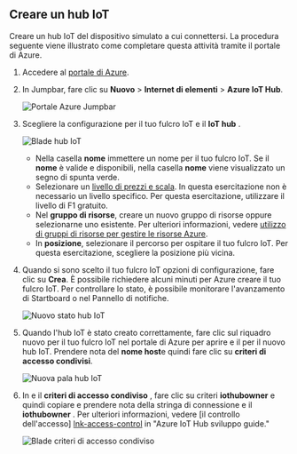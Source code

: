 ## <a name="create-an-iot-hub"></a>Creare un hub IoT

Creare un hub IoT del dispositivo simulato a cui connettersi. La procedura seguente viene illustrato come completare questa attività tramite il portale di Azure.

1. Accedere al [portale di Azure][lnk-portal].

2. In Jumpbar, fare clic su **Nuovo** > **Internet di elementi** > **Azure IoT Hub**.

    ![Portale Azure Jumpbar][1]

3. Scegliere la configurazione per il tuo fulcro IoT e il **IoT hub** .

    ![Blade hub IoT][2]

    * Nella casella **nome** immettere un nome per il tuo fulcro IoT. Se il **nome** è valide e disponibili, nella casella **nome** viene visualizzato un segno di spunta verde.
    * Selezionare un [livello di prezzi e scala][lnk-pricing]. In questa esercitazione non è necessario un livello specifico. Per questa esercitazione, utilizzare il livello di F1 gratuito.
    * Nel **gruppo di risorse**, creare un nuovo gruppo di risorse oppure selezionarne uno esistente. Per ulteriori informazioni, vedere [utilizzo di gruppi di risorse per gestire le risorse Azure][lnk-resource-groups].
    * In **posizione**, selezionare il percorso per ospitare il tuo fulcro IoT. Per questa esercitazione, scegliere la posizione più vicina.

4. Quando si sono scelto il tuo fulcro IoT opzioni di configurazione, fare clic su **Crea**.  È possibile richiedere alcuni minuti per Azure creare il tuo fulcro IoT. Per controllare lo stato, è possibile monitorare l'avanzamento di Startboard o nel Pannello di notifiche.

    ![Nuovo stato hub IoT][3]

5. Quando l'hub IoT è stato creato correttamente, fare clic sul riquadro nuovo per il tuo fulcro IoT nel portale di Azure per aprire e il per il nuovo hub IoT. Prendere nota del **nome host**e quindi fare clic su **criteri di accesso condivisi**.

    ![Nuova pala hub IoT][4]

6. In e il **criteri di accesso condiviso** , fare clic su criteri **iothubowner** e quindi copiare e prendere nota della stringa di connessione e il **iothubowner** . Per ulteriori informazioni, vedere [il controllo dell'accesso] [ lnk-access-control] in "Azure IoT Hub sviluppo guide."

    ![Blade criteri di accesso condiviso][5]


<!-- Images. -->
[1]: ./media/iot-hub-get-started-create-hub/create-iot-hub1.png
[2]: ./media/iot-hub-get-started-create-hub/create-iot-hub2.png
[3]: ./media/iot-hub-get-started-create-hub/create-iot-hub3.png
[4]: ./media/iot-hub-get-started-create-hub/create-iot-hub4.png
[5]: ./media/iot-hub-get-started-create-hub/create-iot-hub5.png

<!-- Links -->
[lnk-resource-groups]: ../articles/azure-portal/resource-group-portal.md
[lnk-portal]: https://portal.azure.com/
[lnk-pricing]: https://azure.microsoft.com/pricing/details/iot-hub/
[lnk-access-control]: ../articles/iot-hub/iot-hub-devguide-security.md
